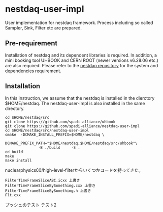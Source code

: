 # nestdaq-user-impl


User implementation for	nestdaq	framework.
Process	including so called Sampler, Sink, Filter etc are prepared.

## Pre-requirement

Installation of	nestdaq	and its	dependent libraries is required.
In addition, a mini booking tool UHBOOK and CERN ROOT (newer versions v6.28.06 etc.) are also required.
Please refer to the [nestdaq repository](https://github.com/spadi-alliance/nestdaq) for the system	and dependencies requirement.

## Installation

In this instruction, we assume that the nestdaq is installed in the dierctory $HOME/nestdaq. The nestdaq-user-impl is also installed in the same directory.
```
cd $HOME/nestdaq/src
git clone https://github.com/spadi-alliance/uhbook
git clone https://github.com/spadi-alliance/nestdaq-user-impl
cd $HOME/nestdaq/src/nestdaq-user-impl
cmake  -DCMAKE_INSTALL_PREFIX=$HOME/nestdaq \
               -DCMAKE_PREFIX_PATH="$HOME/nestdaq;$HOME/nestdaq/src/uhbook"\
               -B ./build     -S .
cd build
make
make install
```
nuclearphysics00/high-level-filterからいくつかコードを持ってきた。
```
FilterTimeFrameSliceABC.icxx 上書き
FilterTimeFrameSliceBySomething.cxx 上書き
FilterTimeFrameSliceBySomething.h 上書き
Flt.cxx
```
プッシュのテスト
テスト2
